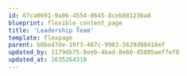 ```yaml
---
id: 67ca0691-9a06-4554-8645-8ceb881236a8
blueprint: flexible_content_page
title: 'Leadership Team'
template: flexpage
parent: b6be47de-19f3-467c-9983-5629d08418ef
updated_by: 1179db75-8eeb-4bad-8e60-d5005aef7ef8
updated_at: 1635264310
---
```

